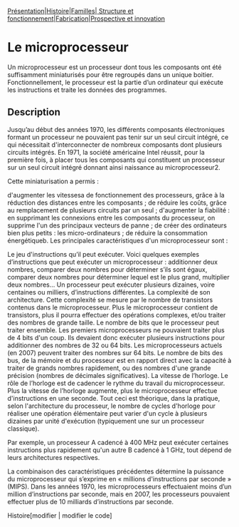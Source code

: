 [Présentation](index.md)|[Histoire](histoire.md)|[Familles](famille.md)|[	Structure et fonctionnement](fonctionnement.md)|[Fabrication](fabrication.md)|[Prospective et innovation](innovation.md)

<h1>Le microprocesseur</h1>

Un microprocesseur est un processeur dont tous les composants ont été suffisamment miniaturisés pour être regroupés dans un unique boitier. Fonctionnellement, le processeur est la partie d’un ordinateur qui exécute les instructions et traite les données des programmes.

<h2>Description</h2>
Jusqu’au début des années 1970, les différents composants électroniques formant un processeur ne pouvaient pas tenir sur un seul circuit intégré, ce qui nécessitait d'interconnecter de nombreux composants dont plusieurs circuits intégrés. En 1971, la société américaine Intel réussit, pour la première fois, à placer tous les composants qui constituent un processeur sur un seul circuit intégré donnant ainsi naissance au microprocesseur2.

Cette miniaturisation a permis :

d'augmenter les vitessesa de fonctionnement des processeurs, grâce à la réduction des distances entre les composants ;
de réduire les coûts, grâce au remplacement de plusieurs circuits par un seul ;
d'augmenter la fiabilité : en supprimant les connexions entre les composants du processeur, on supprime l'un des principaux vecteurs de panne ;
de créer des ordinateurs bien plus petits : les micro-ordinateurs ;
de réduire la consommation énergétiqueb.
Les principales caractéristiques d'un microprocesseur sont :

Le jeu d'instructions qu’il peut exécuter. Voici quelques exemples d’instructions que peut exécuter un microprocesseur : additionner deux nombres, comparer deux nombres pour déterminer s’ils sont égaux, comparer deux nombres pour déterminer lequel est le plus grand, multiplier deux nombres... Un processeur peut exécuter plusieurs dizaines, voire centaines ou milliers, d’instructions différentes.
La complexité de son architecture. Cette complexité se mesure par le nombre de transistors contenus dans le microprocesseur. Plus le microprocesseur contient de transistors, plus il pourra effectuer des opérations complexes, et/ou traiter des nombres de grande taille.
Le nombre de bits que le processeur peut traiter ensemble. Les premiers microprocesseurs ne pouvaient traiter plus de 4 bits d'un coup. Ils devaient donc exécuter plusieurs instructions pour additionner des nombres de 32 ou 64 bits.
Les microprocesseurs actuels (en 2007) peuvent traiter des nombres sur 64 bits. Le nombre de bits des bus, de la mémoire et du processeur est en rapport direct avec la capacité à traiter de grands nombres rapidement, ou des nombres d'une grande précision (nombres de décimales significatives).
La vitesse de l’horloge. Le rôle de l’horloge est de cadencer le rythme du travail du microprocesseur. Plus la vitesse de l’horloge augmente, plus le microprocesseur effectue d'instructions en une seconde.
Tout ceci est théorique, dans la pratique, selon l'architecture du processeur, le nombre de cycles d'horloge pour réaliser une opération élémentaire peut varier d'un cycle à plusieurs dizaines par unité d'exécution (typiquement une sur un processeur classique).

Par exemple, un processeur A cadencé à 400 MHz peut exécuter certaines instructions plus rapidement qu'un autre B cadencé à 1 GHz, tout dépend de leurs architectures respectives.

La combinaison des caractéristiques précédentes détermine la puissance du microprocesseur qui s’exprime en « millions d'instructions par seconde » (MIPS). Dans les années 1970, les microprocesseurs effectuaient moins d’un million d’instructions par seconde, mais en 2007, les processeurs pouvaient effectuer plus de 10 milliards d’instructions par seconde.

Histoire[modifier | modifier le code]
